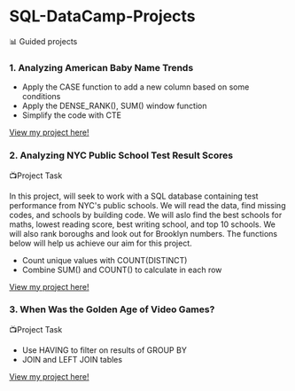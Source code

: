 # SQL-DataCamp-Projects
📊 Guided projects

### 1. Analyzing American Baby Name Trends
  * Apply the CASE function to add a new column based on some conditions
  * Apply the DENSE_RANK(), SUM() window function
  * Simplify the code with CTE
    
 [View my project here!](https://github.com/addy-analytics/SQL-DataCamp-Projects/blob/main/Analyzing%20American%20Baby%20Name%20Trends/notebook.ipynb)


### 2. Analyzing NYC Public School Test Result Scores
📺Project Task

In this project,  will seek to work with a SQL database containing test performance from NYC's public schools. We will read the data, find missing codes, and schools by building code. We will aslo find the best   schools for maths, lowest reading score, best writing school, and top 10 schools. We will also rank boroughs and look out for Brooklyn numbers. The functions below will help us achieve our aim for this project.
   *  Count unique values with COUNT(DISTINCT)
   *  Combine SUM() and COUNT() to calculate in each row
     
[View my project here!](https://github.com/addy-analytics/SQL-DataCamp-Projects/blob/main/Analyzing%20NYC%20Public%20School%20Test%20Result%20Scores/Analyzing%20NYC%20Public%20School%20Test%20Result%20Scores/notebook.ipynb)


### 3. When Was the Golden Age of Video Games?

📺Project Task
  * Use HAVING to filter on results of GROUP BY
  * JOIN and LEFT JOIN tables
    
 [View my project here!](https://github.com/addy-analytics/SQL-DataCamp-Projects/blob/main/When%20Was%20the%20Golden%20Age%20of%20Video%20Games_/notebook.ipynb)



